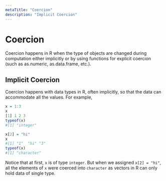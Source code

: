 ```yaml
---
metaTitle: "Coercion"
description: "Implicit Coercion"
---
```


# Coercion


Coercion happens in R when the type of objects are changed during computation either implicitly or by using functions for explicit coercion (such as as.numeric, as.data.frame, etc.).



## Implicit Coercion


Coercion happens with data types in R, often implicitly, so that the data can accommodate all the values. For example,

```r
x = 1:3
x
[1] 1 2 3
typeof(x)
#[1] "integer"

x[2] = "hi"
x
#[1] "1"  "hi" "3" 
typeof(x)
#[1] "character"

```

Notice that at first, `x` is of type `integer`. But when we assigned `x[2] = "hi"`, all the elements of `x` were coerced into `character` as vectors in R can only hold data of single type.

